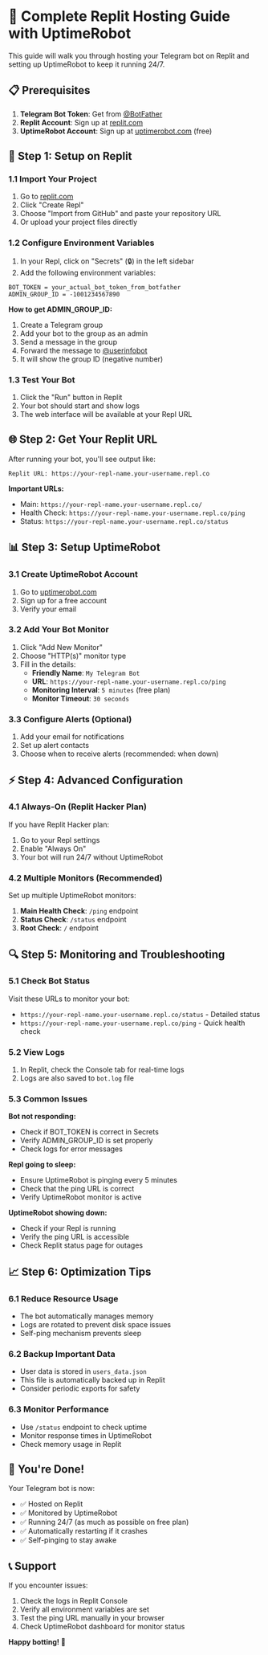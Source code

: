 # 🚀 Complete Replit Hosting Guide with UptimeRobot

This guide will walk you through hosting your Telegram bot on Replit and setting up UptimeRobot to keep it running 24/7.

## 📋 Prerequisites

1. **Telegram Bot Token**: Get from [@BotFather](https://t.me/BotFather)
2. **Replit Account**: Sign up at [replit.com](https://replit.com)
3. **UptimeRobot Account**: Sign up at [uptimerobot.com](https://uptimerobot.com) (free)

## 🔧 Step 1: Setup on Replit

### 1.1 Import Your Project
1. Go to [replit.com](https://replit.com)
2. Click "Create Repl"
3. Choose "Import from GitHub" and paste your repository URL
4. Or upload your project files directly

### 1.2 Configure Environment Variables
1. In your Repl, click on "Secrets" (🔒) in the left sidebar
2. Add the following environment variables:

```
BOT_TOKEN = your_actual_bot_token_from_botfather
ADMIN_GROUP_ID = -1001234567890
```

**How to get ADMIN_GROUP_ID:**
1. Create a Telegram group
2. Add your bot to the group as an admin
3. Send a message in the group
4. Forward the message to [@userinfobot](https://t.me/userinfobot)
5. It will show the group ID (negative number)

### 1.3 Test Your Bot
1. Click the "Run" button in Replit
2. Your bot should start and show logs
3. The web interface will be available at your Repl URL

## 🌐 Step 2: Get Your Replit URL

After running your bot, you'll see output like:
```
Replit URL: https://your-repl-name.your-username.repl.co
```

**Important URLs:**
- Main: `https://your-repl-name.your-username.repl.co/`
- Health Check: `https://your-repl-name.your-username.repl.co/ping`
- Status: `https://your-repl-name.your-username.repl.co/status`

## 📊 Step 3: Setup UptimeRobot

### 3.1 Create UptimeRobot Account
1. Go to [uptimerobot.com](https://uptimerobot.com)
2. Sign up for a free account
3. Verify your email

### 3.2 Add Your Bot Monitor
1. Click "Add New Monitor"
2. Choose "HTTP(s)" monitor type
3. Fill in the details:
   - **Friendly Name**: `My Telegram Bot`
   - **URL**: `https://your-repl-name.your-username.repl.co/ping`
   - **Monitoring Interval**: `5 minutes` (free plan)
   - **Monitor Timeout**: `30 seconds`

### 3.3 Configure Alerts (Optional)
1. Add your email for notifications
2. Set up alert contacts
3. Choose when to receive alerts (recommended: when down)

## ⚡ Step 4: Advanced Configuration

### 4.1 Always-On (Replit Hacker Plan)
If you have Replit Hacker plan:
1. Go to your Repl settings
2. Enable "Always On"
3. Your bot will run 24/7 without UptimeRobot

### 4.2 Multiple Monitors (Recommended)
Set up multiple UptimeRobot monitors:
1. **Main Health Check**: `/ping` endpoint
2. **Status Check**: `/status` endpoint  
3. **Root Check**: `/` endpoint

## 🔍 Step 5: Monitoring and Troubleshooting

### 5.1 Check Bot Status
Visit these URLs to monitor your bot:
- `https://your-repl-name.your-username.repl.co/status` - Detailed status
- `https://your-repl-name.your-username.repl.co/ping` - Quick health check

### 5.2 View Logs
1. In Replit, check the Console tab for real-time logs
2. Logs are also saved to `bot.log` file

### 5.3 Common Issues

**Bot not responding:**
- Check if BOT_TOKEN is correct in Secrets
- Verify ADMIN_GROUP_ID is set properly
- Check logs for error messages

**Repl going to sleep:**
- Ensure UptimeRobot is pinging every 5 minutes
- Check that the ping URL is correct
- Verify UptimeRobot monitor is active

**UptimeRobot showing down:**
- Check if your Repl is running
- Verify the ping URL is accessible
- Check Replit status page for outages

## 📈 Step 6: Optimization Tips

### 6.1 Reduce Resource Usage
- The bot automatically manages memory
- Logs are rotated to prevent disk space issues
- Self-ping mechanism prevents sleep

### 6.2 Backup Important Data
- User data is stored in `users_data.json`
- This file is automatically backed up in Replit
- Consider periodic exports for safety

### 6.3 Monitor Performance
- Use `/status` endpoint to check uptime
- Monitor response times in UptimeRobot
- Check memory usage in Replit

## 🎉 You're Done!

Your Telegram bot is now:
- ✅ Hosted on Replit
- ✅ Monitored by UptimeRobot  
- ✅ Running 24/7 (as much as possible on free plan)
- ✅ Automatically restarting if it crashes
- ✅ Self-pinging to stay awake

## 📞 Support

If you encounter issues:
1. Check the logs in Replit Console
2. Verify all environment variables are set
3. Test the ping URL manually in your browser
4. Check UptimeRobot dashboard for monitor status

**Happy botting! 🤖**
